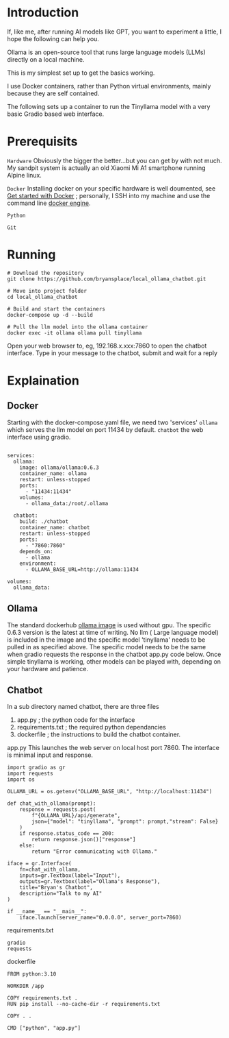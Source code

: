 # Introduction

If, like me, after running AI models like GPT, you want to experiment a little, I hope the following can help you.

Ollama is an open-source tool that runs large language models (LLMs) directly on a local machine.

This is my simplest set up to get the basics working.

I use Docker containers, rather than Python virtual environments, mainly because they are self contained.

The following sets up a container to run the Tinyllama model with a very basic Gradio based web interface.


# Prerequisits

```Hardware``` Obviously the bigger the better...but you can get by with not much. My sandpit system is actually an old Xiaomi Mi A1 smartphone running Alpine linux.

```Docker``` Installing docker on your specific hardware is well doumented, see [Get started with Docker]( https://www.docker.com/get-started/) ; personally, I SSH into my machine and use the command line [docker engine]( https://docs.docker.com/engine/install).

```Python``` 

```Git```


# Running

```
# Download the repository
git clone https://github.com/bryansplace/local_ollama_chatbot.git

# Move into project folder
cd local_ollama_chatbot

# Build and start the containers
docker-compose up -d --build

# Pull the llm model into the ollama container
docker exec -it ollama ollama pull tinyllama

```

Open  your web browser to, eg, 192.168.x.xxx:7860 to open the chatbot interface. Type in your message to the chatbot, submit and wait for a reply

# Explaination

## Docker

Starting with the docker-compose.yaml file, we need  two 'services'
   ```ollama``` which serves the llm model on port 11434 by default. 
    ```chatbot``` the web interface using gradio.

```

services:
  ollama:
    image: ollama/ollama:0.6.3
    container_name: ollama
    restart: unless-stopped
    ports:
      - "11434:11434"
    volumes:
      - ollama_data:/root/.ollama

  chatbot:
    build: ./chatbot
    container_name: chatbot
    restart: unless-stopped
    ports:
      - "7860:7860"
    depends_on:
      - ollama
    environment:
      - OLLAMA_BASE_URL=http://ollama:11434

volumes:
  ollama_data:
```
## Ollama

The standard dockerhub  [ollama image](https://hub.docker.com/r/ollama/ollama) is used without gpu. The specific 0.6.3 version is the latest at time of writing.
No  llm ( Large language model) is included in the image and the specific model 'tinyllama' needs to be pulled in as specified above. The specific model needs to be the same when gradio requests the response in the chatbot app.py code below.
Once simple tinyllama is working, other models can be played with, depending on your hardware and patience.


## Chatbot

In a sub directory named chatbot, there are three files
  1) app.py ; the python code for the interface
  2) requirements.txt ; the required python dependancies 
  3) dockerfile ; the instructions to build the chatbot container.

app.py
This launches the web server on local host port 7860. The interface is minimal input and response.


```
import gradio as gr
import requests
import os

OLLAMA_URL = os.getenv("OLLAMA_BASE_URL", "http://localhost:11434")

def chat_with_ollama(prompt):
    response = requests.post(
        f"{OLLAMA_URL}/api/generate",
        json={"model": "tinyllama", "prompt": prompt,"stream": False}
    )
    if response.status_code == 200:
        return response.json()["response"]
    else:
        return "Error communicating with Ollama."

iface = gr.Interface(
    fn=chat_with_ollama,
    inputs=gr.Textbox(label="Input"),
    outputs=gr.Textbox(label="Ollama's Response"),
    title="Bryan's Chatbot",
    description="Talk to my AI"
)

if __name__ == "__main__":
    iface.launch(server_name="0.0.0.0", server_port=7860)
```
requirements.txt
```
gradio
requests
```

dockerfile
```
FROM python:3.10

WORKDIR /app

COPY requirements.txt .
RUN pip install --no-cache-dir -r requirements.txt

COPY . .

CMD ["python", "app.py"]
```

